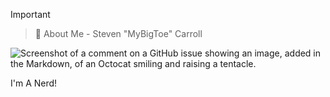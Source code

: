 

> [!IMPORTANT]
> > :superhero: About Me - Steven "MyBigToe" Carroll


![Screenshot of a comment on a GitHub issue showing an image, added in the Markdown, of an Octocat smiling and raising a tentacle.](https://cdn-icons-png.flaticon.com/512/3121/3121464.png)

I'm A Nerd!
